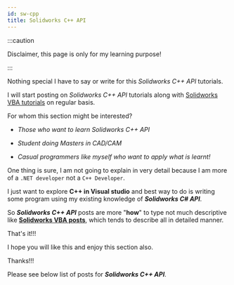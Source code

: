 ```yaml
---
id: sw-cpp
title: Solidworks C++ API
---
```


:::caution

Disclaimer, this page is only for my learning purpose!

:::

Nothing special I have to say or write for this *Solidworks C++ API* tutorials.

I will start posting on *Solidworks C++ API* tutorials along with [Solidworks VBA tutorials](vba-Intro) on regular basis.

For whom this section might be interested?

 * *Those who want to learn Solidworks C++ API*

 * *Student doing Masters in CAD/CAM*

 * *Casual programmers like myself who want to apply what is learnt!*

One thing is sure, I am not going to explain in very detail because I am more of a `.NET developer` not a `C++ Developer`.

I just want to explore **C++ in Visual studio** and best way to do is writing some program using my existing knowledge of ***Solidworks C# API***.

So ***Solidworks C++ API*** posts are more "**how**" to type not much descriptive like **[Solidworks VBA posts](vba-in-sw)**, which tends to describe all in detailed manner.

That's it!!!

I hope you will like this and enjoy this section also.

Thanks!!!

Please see below list of posts for ***Solidworks C++ API***. 